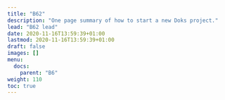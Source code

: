 ```yaml
---
title: "B62"
description: "One page summary of how to start a new Doks project."
lead: "B62 lead"
date: 2020-11-16T13:59:39+01:00
lastmod: 2020-11-16T13:59:39+01:00
draft: false
images: []
menu:
  docs:
    parent: "B6"
weight: 110
toc: true
---
```

